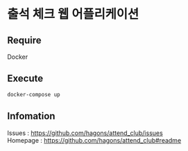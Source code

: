 # 출석 체크 웹 어플리케이션

## Require

Docker

## Execute

```bash
docker-compose up
```

## Infomation

Issues : https://github.com/hagons/attend_club/issues  
Homepage : https://github.com/hagons/attend_club#readme
